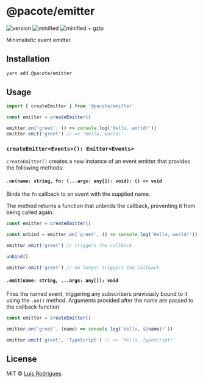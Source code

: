 # @pacote/emitter

![version](https://badgen.net/npm/v/@pacote/emitter)
![minified](https://badgen.net/bundlephobia/min/@pacote/emitter)
![minified + gzip](https://badgen.net/bundlephobia/minzip/@pacote/emitter)

Minimalistic event emitter.

## Installation

```bash
yarn add @pacote/emitter
```

## Usage

```typescript
import { createEmitter } from '@pacote/emitter'

const emitter = createEmitter()

emitter.on('greet', () => console.log('Hello, world!'))
emitter.emit('greet') // => 'Hello, world!'
```

### `createEmitter<Events>(): Emitter<Events>`

`createEmitter()` creates a new instance of an event emitter that provides the following methods:

#### `.on(name: string, fn: (...args: any[]): void): () => void`

Binds the `fn` callback to an event with the supplied name.

The method returns a function that unbinds the callback, preventing it from being called again.

```typescript
const emitter = createEmitter()

const unbind = emitter.on('greet', () => console.log('Hello, world!'))

emitter.emit('greet') // triggers the callback

unbind()

emitter.emit('greet') // no longer triggers the callback
```

#### `.emit(name: string, ...args: any[]): void`

Fires the named event, triggering any subscribers previously bound to it using the `.on()` method. Arguments provided after the name are passed to the callback function.

```typescript
const emitter = createEmitter()

emitter.on('greet', (name) => console.log(`Hello, ${name}!`))

emitter.emit('greet', 'TypeScript') // => 'Hello, TypeScript!'
```

## License

MIT © [Luís Rodrigues](https://goblindegook.com).
